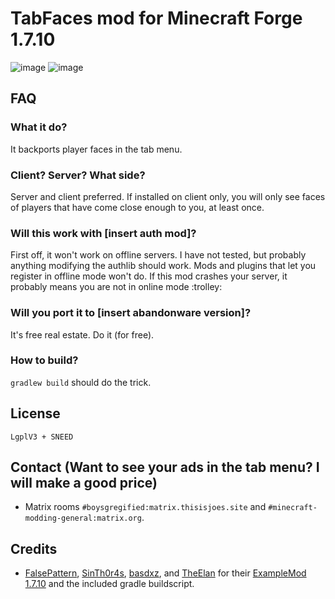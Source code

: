# TabFaces mod for Minecraft Forge 1.7.10

![image](https://user-images.githubusercontent.com/19153947/185711682-2a7b05fb-9ee4-43bd-99ce-97da12f37a10.png)
![image](https://user-images.githubusercontent.com/19153947/185711658-365ad234-8264-4ac5-af0c-93f1658ae176.png)


## FAQ
### What it do?
It backports player faces in the tab menu.

### Client? Server? What side?
Server and client preferred. If installed on client only, you will only see faces of players that have come close enough to you, at least once.

### Will this work with [insert auth mod]?
First off, it won't work on offline servers. I have not tested, but probably anything modifying the authlib should work. Mods and plugins that let you register in offline mode won't do.
If this mod crashes your server, it probably means you are not in online mode :trolley:

### Will you port it to [insert abandonware version]?
It's free real estate. Do it (for free).

### How to build?
`gradlew build` should do the trick.

## License
`LgplV3 + SNEED`

## Contact (Want to see your ads in the tab menu? I will make a good price)
* Matrix rooms `#boysgregified:matrix.thisisjoes.site` and `#minecraft-modding-general:matrix.org`.

## Credits
* [FalsePattern](https://github.com/FalsePattern), [SinTh0r4s](https://github.com/SinTh0r4s), [basdxz](https://github.com/basdxz), and [TheElan](https://github.com/TheElan) for their [ExampleMod 1.7.10](https://github.com/FalsePattern/ExampleMod1.7.10) and the included gradle buildscript.
